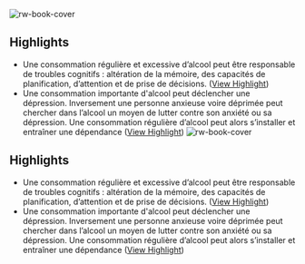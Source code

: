 ![rw-book-cover](https://readwise-assets.s3.amazonaws.com/static/images/article3.5c705a01b476.png)

## Highlights
- Une consommation régulière et excessive d’alcool peut être responsable de troubles cognitifs : altération de la mémoire, des capacités de planification, d’attention et de prise de décisions. ([View Highlight](https://instapaper.com/read/1488742091/18970307))
- Une consommation importante d'alcool peut déclencher une dépression. Inversement une personne anxieuse voire déprimée peut chercher dans l’alcool un moyen de lutter contre son anxiété ou sa dépression. Une consommation régulière d’alcool peut alors s’installer et entraîner une dépendance ([View Highlight](https://instapaper.com/read/1488742091/18970317))
![rw-book-cover](https://readwise-assets.s3.amazonaws.com/static/images/article3.5c705a01b476.png)

## Highlights
- Une consommation régulière et excessive d’alcool peut être responsable de troubles cognitifs : altération de la mémoire, des capacités de planification, d’attention et de prise de décisions. ([View Highlight](https://instapaper.com/read/1488742091/18970307))
- Une consommation importante d'alcool peut déclencher une dépression. Inversement une personne anxieuse voire déprimée peut chercher dans l’alcool un moyen de lutter contre son anxiété ou sa dépression. Une consommation régulière d’alcool peut alors s’installer et entraîner une dépendance ([View Highlight](https://instapaper.com/read/1488742091/18970317))
